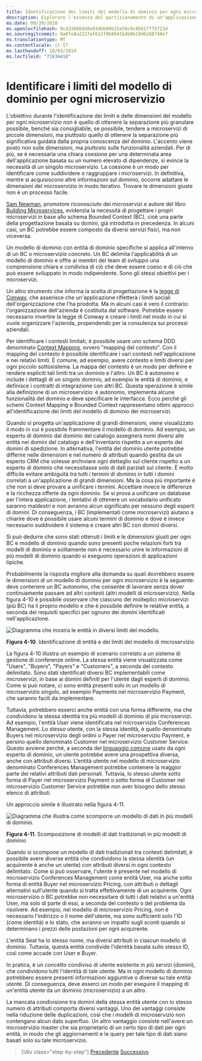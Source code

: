 ```yaml
---
title: Identificazione dei limiti del modello di dominio per ogni microservizio
description: Esplorare l'essenza del partizionamento di un'applicazione di grandi dimensioni in microservizi per ottenere un'architettura solida.
ms.date: 09/20/2018
ms.openlocfilehash: 9c433066dd8e93dbb09b15e58c9c85617775723d
ms.sourcegitcommit: 8a0fe8a2227af612f8b8941bdb8b19d6268748e7
ms.translationtype: MT
ms.contentlocale: it-IT
ms.lasthandoff: 10/03/2019
ms.locfileid: "71834410"
---
```

# <a name="identify-domain-model-boundaries-for-each-microservice"></a>Identificare i limiti del modello di dominio per ogni microservizio

L'obiettivo durante l'identificazione dei limiti e delle dimensioni del modello per ogni microservizio non è quello di ottenere la separazione più granulare possibile, benché sia consigliabile, se possibile, tendere a microservizi di piccole dimensioni, ma piuttosto quello di ottenere la separazione più significativa guidata dalla propria conoscenza del dominio. L'accento viene posto non sulle dimensioni, ma piuttosto sulle funzionalità aziendali. Per di più, se è necessaria una chiara coesione per una determinata area dell'applicazione basata su un numero elevato di dipendenze, si evince la necessità di un singolo microservizio. La coesione è un modo per identificare come suddividere o raggruppare i microservizi. In definitiva, mentre si acquisiscono altre informazioni sul dominio, occorre adattare le dimensioni del microservizio in modo iterativo. Trovare le dimensioni giuste non è un processo facile.

[Sam Newman](https://samnewman.io/), promotore riconosciuto dei microservizi e autore del libro [Building Microservices](https://samnewman.io/books/building_microservices/), evidenzia la necessità di progettare i propri microservizi in base allo schema Bounded Context (BC), cioè una parte della progettazione basata su domini, già introdotta in precedenza. In alcuni casi, un BC potrebbe essere composto da diversi servizi fisici, ma non viceversa.

Un modello di dominio con entità di dominio specifiche si applica all'interno di un BC o microservizio concreto. Un BC delimita l'applicabilità di un modello di dominio e offre ai membri del team di sviluppo una comprensione chiara e condivisa di ciò che deve essere coeso e di ciò che può essere sviluppato in modo indipendente. Sono gli stessi obiettivi per i microservizi.

Un altro strumento che informa la scelta di progettazione è la [legge di Conway](https://en.wikipedia.org/wiki/Conway%27s_law), che asserisce che un'applicazione rifletterà i limiti sociali dell'organizzazione che l'ha prodotta. Ma in alcuni casi è vero il contrario: l'organizzazione dell'azienda è costituita dal software. Potrebbe essere necessario invertire la legge di Conway e creare i limiti nel modo in cui si vuole organizzare l'azienda, propendendo per la consulenza sui processi aziendali.

Per identificare i contesti limitati, è possibile usare uno schema DDD denominato [Context Mapping](https://www.infoq.com/articles/ddd-contextmapping), ovvero "mapping del contesto". Con il mapping del contesto è possibile identificare i vari contesti nell'applicazione e nei relativi limiti. È comune, ad esempio, avere contesto e limiti diversi per ogni piccolo sottosistema. La mappa del contesto è un modo per definire e rendere espliciti tali limiti tra un dominio e l'altro. Un BC è autonomo e include i dettagli di un singolo dominio, ad esempio le entità di dominio, e definisce i contratti di integrazione con altri BC. Questa operazione è simile alla definizione di un microservizio: è autonomo, implementa alcune funzionalità del dominio e deve specificare le interfacce. Ecco perché gli schemi Context Mapping e Bounded Context rappresentano ottimi approcci all'identificazione dei limiti del modello di dominio dei microservizi.

Quando si progetta un'applicazione di grandi dimensioni, viene visualizzato il modo in cui è possibile frammentare il modello di dominio. Ad esempio, un esperto di dominio dal dominio del catalogo assegnerà nomi diversi alle entità nei domini del catalogo e dell'inventario rispetto a un esperto dei domini di spedizione. In alternativa, l'entità del dominio utente potrebbe differire nelle dimensioni e nel numero di attributi quando gestita da un esperto CRM che volesse archiviare ogni dettaglio sul cliente rispetto a un esperto di dominio che necessitasse solo di dati parziali sul cliente. È molto difficile evitare ambiguità tra tutti i termini di dominio in tutti i domini correlati a un'applicazione di grandi dimensioni. Ma la cosa più importante è che non si deve provare a unificare i termini. Accettare invece le differenze e la ricchezza offerte da ogni dominio. Se si prova a unificare un database per l'intera applicazione, i tentativi di ottenere un vocabolario unificato saranno maldestri e non avranno alcun significato per nessuno degli esperti di domini. Di conseguenza, i BC (implementati come microservizi) aiutano a chiarire dove è possibile usare alcuni termini di dominio e dove è invece necessario suddividere il sistema e creare altri BC con domini diversi.

Si può dedurre che sono stati ottenuti i limiti e le dimensioni giusti per ogni BC e modello di dominio quando sono presenti poche relazioni forti tra modelli di dominio e solitamente non è necessario unire le informazioni di più modelli di dominio quando si eseguono operazioni di applicazioni tipiche.

Probabilmente la risposta migliore alla domanda su quali dovrebbero essere le dimensioni di un modello di dominio per ogni microservizio è la seguente: deve contenere un BC autonomo, che consente di lavorare senza dover continuamente passare ad altri contesti (altri modelli di microservizio). Nella figura 4-10 è possibile osservare che ciascuno dei molteplici microservizi (più BC) ha il proprio modello e che è possibile definire le relative entità, a seconda dei requisiti specifici per ognuno dei domini identificati nell'applicazione.

![Diagramma che mostra le entità in diversi limiti del modello.](./media/identify-microservice-domain-model-boundaries/identify-entities-microservice-model-boundries.png)

**Figura 4-10**. Identificazione di entità e dei limiti del modello di microservizio

La figura 4-10 illustra un esempio di scenario correlato a un sistema di gestione di conferenze online. La stessa entità viene visualizzata come "Users", "Buyers", "Payers" e "Customers", a seconda del contesto delimitato. Sono stati identificati diversi BC implementabili come microservizi, in base ai domini definiti per l'utente dagli esperti di dominio. Come si può notare, ci sono entità presenti solo in un modello di microservizio singolo, ad esempio Payments nel microservizio Payment, che saranno facili da implementare.

Tuttavia, potrebbero esserci anche entità con una forma differente, ma che condividono la stessa identità tra più modelli di dominio di più microservizi. Ad esempio, l'entità User viene identificata nel microservizio Conferences Management. Lo stesso utente, con la stessa identità, è quello denominato Buyers nel microservizio degli ordini o Payer nel microservizio Payment, e persino quello denominato Customer nel microservizio Customer Service. Questo avviene perché, a seconda del [linguaggio comune](https://martinfowler.com/bliki/UbiquitousLanguage.html) usato da ogni esperto di dominio, un utente potrebbe avere una prospettiva diversa, anche con attributi diversi. L'entità utente nel modello di microservizio denominato Conferences Management potrebbe contenere la maggior parte dei relativi attributi dati personali. Tuttavia, lo stesso utente sotto forma di Payer nel microservizio Payment o sotto forma di Customer nel microservizio Customer Service potrebbe non aver bisogno dello stesso elenco di attributi.

Un approccio simile è illustrato nella figura 4-11.

![Diagramma che illustra come scomporre un modello di dati in più modelli di dominio.](./media/identify-microservice-domain-model-boundaries/decompose-traditional-data-models.png)

**Figura 4-11**. Scomposizione di modelli di dati tradizionali in più modelli di dominio

Quando si scompone un modello di dati tradizionali tra contesti delimitati, è possibile avere diverse entità che condividono la stessa identità (un acquirente è anche un utente) con attributi diversi in ogni contesto delimitato. Come si può osservare, l'utente è presente nel modello di microservizio Conferences Management come entità User, ma anche sotto forma di entità Buyer nel microservizio Pricing, con attributi o dettagli alternativi sull'utente quando si tratta effettivamente di un acquirente. Ogni microservizio o BC potrebbe non necessitare di tutti i dati relativi a un'entità User, ma solo di parte di essi, a seconda del contesto o del problema da risolvere. Ad esempio, nel modello di microservizio Pricing, non è necessario l'indirizzo o il nome dell'utente, ma sono sufficienti solo l'ID (come identità) e lo stato, che avranno un impatto sugli sconti quando si determinano i prezzi delle postazioni per ogni acquirente.

L'entità Seat ha lo stesso nome, ma diversi attributi in ciascun modello di dominio. Tuttavia, questa entità condivide l'identità basata sullo stesso ID, così come accade con User e Buyer.

In pratica, è un concetto condiviso di utente esistente in più servizi (domini), che condividono tutti l'identità di tale utente. Ma in ogni modello di dominio potrebbero essere presenti informazioni aggiuntive o diverse su tale entità utente. Di conseguenza, deve esserci un modo per eseguire il mapping di un'entità utente da un dominio (microservizio) a un altro.

La mancata condivisione tra domini della stessa entità utente con lo stesso numero di attributi comporta diversi vantaggi. Uno dei vantaggi consiste nella riduzione delle duplicazioni, così che i modelli di microservizio non contengano alcun dato superfluo. Un altro vantaggio consiste nell'avere un microservizio master che sia proprietario di un certo tipo di dati per ogni entità, in modo che gli aggiornamenti e le query per tale tipo di dati siano basati solo su tale microservizio.

>[!div class="step-by-step"]
>[Precedente](distributed-data-management.md)
>[Successivo](direct-client-to-microservice-communication-versus-the-api-gateway-pattern.md)

